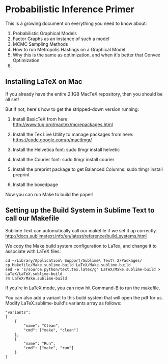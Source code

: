 # Probabilistic Inference Primer

This is a growing document on everything you need to know about:

1. Probabilistic Graphical Models
2. Factor Graphs as an instance of such a model
3. MCMC Sampling Methods
4. How to run Metropolis Hastings on a Graphical Model
5. Why this is the same as optimization, and when it's better that Convex Optimization
6. 


## Installing LaTeX on Mac

If you already have the entire 2.1GB MacTeX repository, then you should be all set!

But if not, here's how to get the stripped-down version running:

1. Install BasicTeX from here: http://www.tug.org/mactex/morepackages.html

2. Install the Tex Live Utility to manage packages from here: https://code.google.com/p/mactlmgr/

3. Install the Helvetica font:
        sudo tlmgr install helvetic

4. Install the Courier font:
        sudo tlmgr install courier

5. Install the preprint package to get Balanced Columns:
        sudo tlmgr install preprint

6. Install the boxedpage

Now you can run Make to build the paper!

## Setting up the Build System in Sublime Text to call our Makefile

Sublime Text can automatically call our makefile if we set it up correctly.
http://docs.sublimetext.info/en/latest/reference/build_systems.html

We copy the Make build system configuration to LaTex, and change it to associate with LaTeX files:

	cd ~/Library/Application\ Support/Sublime\ Text\ 2/Packages/
	cp Makefile/Make.sublime-build LaTeX/Make.sublime-build
	sed -e 's/source.python/text.tex.latex/g' LaTeX/Make.sublime-build > LaTeX/LaTeX.sublime-build
	rm LaTeX/Make.sublime-build

If you're in LaTeX mode, you can now hit Command-B to run the makefile.

You can also add a variant to this build system that will open the pdf for us.
Modify LaTeX.sublime-build's variants array as follows:

	"variants":
	[
		{
			"name": "Clean",
			"cmd": ["make", "clean"]
		},
		{
			"name": "Run",
			"cmd": ["make", "run"]
		}
	]